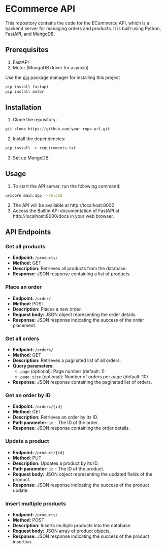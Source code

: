 # ECommerce API

This repository contains the code for the ECommerce API, which is a backend server for managing orders and products. It is built using Python, FastAPI, and MongoDB.

## Prerequisites

1. FastAPI
2. Motor (MongoDB driver for asyncio)

Use the [pip](https://pip.pypa.io/en/stable/) package manager for installing this project

```bash
pip install fastapi
pip install motor
```

## Installation

1. Clone the repository:

```python
git clone https://github.com/your-repo-url.git
```

2. Install the dependencies:

```python
pip install -r requirements.txt
```

3. Set up MongoDB:

## Usage

1. To start the API server, run the following command:

```bash
uvicorn main:app --reload
```

2. The API will be available at http://localhost:8000
3. Access the Builtin API documentation of FastAPI at http://localhost:8000/docs in your web browser.

## API Endpoints

### Get all products

- **Endpoint:** `/products/`
- **Method:** GET
- **Description:** Retrieves all products from the database.
- **Response:** JSON response containing a list of products.

### Place an order

- **Endpoint:** `/order/`
- **Method:** POST
- **Description:** Places a new order.
- **Request body:** JSON object representing the order details.
- **Response:** JSON response indicating the success of the order placement.

### Get all orders

- **Endpoint:** `/orders/`
- **Method:** GET
- **Description:** Retrieves a paginated list of all orders.
- **Query parameters:**
  - `page` (optional): Page number (default: 1)
  - `page_size` (optional): Number of orders per page (default: 10)
- **Response:** JSON response containing the paginated list of orders.

### Get an order by ID

- **Endpoint:** `/orders/{id}`
- **Method:** GET
- **Description:** Retrieves an order by its ID.
- **Path parameter:** `id` - The ID of the order.
- **Response:** JSON response containing the order details.

### Update a product

- **Endpoint:** `/product/{id}`
- **Method:** PUT
- **Description:** Updates a product by its ID.
- **Path parameter:** `id` - The ID of the product.
- **Request body:** JSON object representing the updated fields of the product.
- **Response:** JSON response indicating the success of the product update.

### Insert multiple products

- **Endpoint:** `/products/`
- **Method:** POST
- **Description:** Inserts multiple products into the database.
- **Request body:** JSON array of product objects.
- **Response:** JSON response indicating the success of the product insertion.
